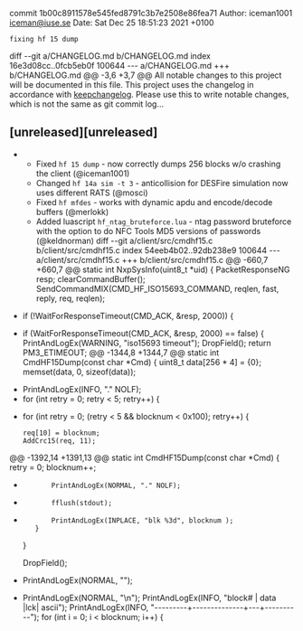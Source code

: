 commit 1b00c8911578e545fed8791c3b7e2508e86fea71
Author: iceman1001 <iceman@iuse.se>
Date:   Sat Dec 25 18:51:23 2021 +0100

    fixing hf 15 dump

diff --git a/CHANGELOG.md b/CHANGELOG.md
index 16e3d08cc..0fcb5eb0f 100644
--- a/CHANGELOG.md
+++ b/CHANGELOG.md
@@ -3,6 +3,7 @@ All notable changes to this project will be documented in this file.
 This project uses the changelog in accordance with [keepchangelog](http://keepachangelog.com/). Please use this to write notable changes, which is not the same as git commit log...
 
 ## [unreleased][unreleased]
+ - Fixed `hf 15 dump` - now correctly dumps 256 blocks w/o crashing the client (@iceman1001)
  - Changed `hf 14a sim -t 3` - anticollision for DESFire simulation now uses different RATS (@mosci)
  - Fixed `hf mfdes` - works with dynamic apdu and encode/decode buffers (@merlokk)
  - Added luascript `hf_ntag_bruteforce.lua` - ntag password bruteforce with the option to do NFC Tools MD5 versions of passwords (@keldnorman)
diff --git a/client/src/cmdhf15.c b/client/src/cmdhf15.c
index 54eeb4b02..92db238e9 100644
--- a/client/src/cmdhf15.c
+++ b/client/src/cmdhf15.c
@@ -660,7 +660,7 @@ static int NxpSysInfo(uint8_t *uid) {
     PacketResponseNG resp;
     clearCommandBuffer();
     SendCommandMIX(CMD_HF_ISO15693_COMMAND, reqlen, fast, reply, req, reqlen);
-    if (!WaitForResponseTimeout(CMD_ACK, &resp, 2000)) {
+    if (WaitForResponseTimeout(CMD_ACK, &resp, 2000) == false) {
         PrintAndLogEx(WARNING, "iso15693 timeout");
         DropField();
         return PM3_ETIMEOUT;
@@ -1344,8 +1344,7 @@ static int CmdHF15Dump(const char *Cmd) {
     uint8_t data[256 * 4] = {0};
     memset(data, 0, sizeof(data));
 
-    PrintAndLogEx(INFO, "." NOLF);
-    for (int retry = 0; retry < 5; retry++) {
+    for (int retry = 0; (retry < 5 && blocknum < 0x100); retry++) {
 
         req[10] = blocknum;
         AddCrc15(req, 11);
@@ -1392,14 +1391,13 @@ static int CmdHF15Dump(const char *Cmd) {
             retry = 0;
             blocknum++;
 
-            PrintAndLogEx(NORMAL, "." NOLF);
-            fflush(stdout);
+            PrintAndLogEx(INPLACE, "blk %3d", blocknum );
         }
     }
 
     DropField();
 
-    PrintAndLogEx(NORMAL, "");
+    PrintAndLogEx(NORMAL, "\n");
     PrintAndLogEx(INFO, "block#   | data         |lck| ascii");
     PrintAndLogEx(INFO, "---------+--------------+---+----------");
     for (int i = 0; i < blocknum; i++) {
